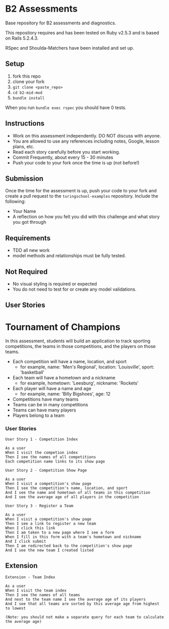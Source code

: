 # B2 Assessments

Base repository for B2 assessments and diagnostics.

This repository requires and has been tested on Ruby v2.5.3 and is based on Rails 5.2.4.3.

RSpec and Shoulda-Matchers have been installed and set up.

## Setup

1. fork this repo
2. clone your fork
3. `git clone <paste_repo>`
4. `cd b2-mid-mod`
5. `bundle install`

When you run `bundle exec rspec` you should have 0 tests.

## Instructions

* Work on this assessment independently. DO NOT discuss with anyone.
* You are allowed to use any references including notes, Google, lesson plans, etc.
* Read each story carefully before you start working.
* Commit Frequently, about every 15 - 30 minutes
* Push your code to your fork once the time is up (not before!)

## Submission

Once the time for the assessment is up, push your code to your fork and create a pull request to the `turingschool-examples` repository. Include the following:

* Your Name
* A reflection on how you felt you did with this challenge and what story you got through

## Requirements

* TDD all new work
* model methods and relationships must be fully tested.

## Not Required

* No visual styling is required or expected
* You do not need to test for or create any model validations.

## User Stories

# Tournament of Champions

In this assessment, students will build an application to track sporting competitions, the teams in those competitions, and the players on those teams.

* Each competition will have a name, location, and sport 
    * for example, name: 'Men's Regional', location: 'Louisville', sport: 'basketball'
* Each team will have a hometown and a nickname
    * for example, hometown: 'Leesburg', nickname: 'Rockets'
* Each player will have a name and age
    * for example, name: 'Billy Bigshoes', age: 12
* Competitions have many teams
* Teams can be in many competitions
* Teams can have many players
* Players belong to a team

### User Stories

```
User Story 1 - Competition Index

As a user
When I visit the competion index
Then I see the names of all competitions
Each competition name links to its show page
```

```
User Story 2 - Competition Show Page

As a user
When I visit a competition's show page
Then I see the competition's name, location, and sport
And I see the name and hometown of all teams in this competition
And I see the average age of all players in the competition
```

```
User Story 3 - Register a Team

As a user
When I visit a competition's show page
Then I see a link to register a new team
When I click this link
Then I am taken to a new page where I see a form
When I fill in this form with a team's hometown and nickname
And I click submit
Then I am redirected back to the competition's show page
And I see the new team I created listed
```

## Extension

```
Extension - Team Index

As a user
When I visit the team index
Then I see the names of all teams
And next to the team name I see the average age of its players
And I see that all teams are sorted by this average age from highest to lowest

(Note: you should not make a separate query for each team to calculate the average age)
```
